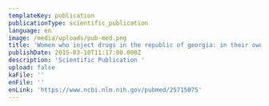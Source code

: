 ```yaml
---
templateKey: publication
publicationType: scientific_publication
language: en
image: /media/uploads/pub-med.png
title: 'Women who inject drugs in the republic of georgia: in their own words'
publishDate: 2015-03-10T11:17:00.000Z
description: 'Scientific Publication '
upload: false
kaFile: ''
enFile: ''
enLink: 'https://www.ncbi.nlm.nih.gov/pubmed/25715075'
---
```


